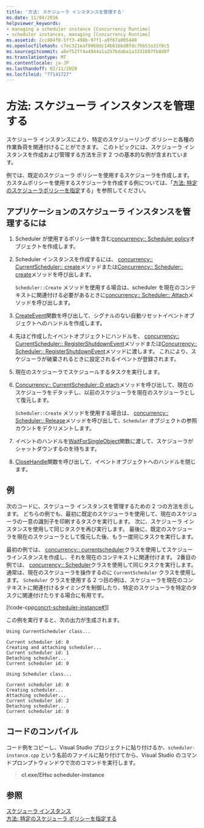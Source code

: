 ```yaml
---
title: '方法: スケジューラ インスタンスを管理する'
ms.date: 11/04/2016
helpviewer_keywords:
- managing a scheduler instance [Concurrency Runtime]
- scheduler instances, managing [Concurrency Runtime]
ms.assetid: 2cc804f0-5ff3-498b-97f1-a9f67a005448
ms.openlocfilehash: c7ec321eaf0960dc14b61bbd8fdc76b53a31f8c5
ms.sourcegitcommit: a8ef52ff4a4944a1a257bdaba1a3331607fb8d0f
ms.translationtype: MT
ms.contentlocale: ja-JP
ms.lasthandoff: 02/11/2020
ms.locfileid: "77141727"
---
```

# <a name="how-to-manage-a-scheduler-instance"></a>方法: スケジューラ インスタンスを管理する

スケジューラ インスタンスにより、特定のスケジューリング ポリシーと各種の作業負荷を関連付けることができます。 このトピックには、スケジューラ インスタンスを作成および管理する方法を示す 2 つの基本的な例が含まれています。

例では、既定のスケジューラ ポリシーを使用するスケジューラを作成します。 カスタムポリシーを使用するスケジューラを作成する例については、「[方法: 特定のスケジューラポリシーを指定](../../parallel/concrt/how-to-specify-specific-scheduler-policies.md)する」を参照してください。

## <a name="to-manage-a-scheduler-instance-in-your-application"></a>アプリケーションのスケジューラ インスタンスを管理するには

1. Scheduler が使用するポリシー値を含む[concurrency:: Scheduler policy](../../parallel/concrt/reference/schedulerpolicy-class.md)オブジェクトを作成します。

1. Scheduler インスタンスを作成するには、 [concurrency:: CurrentScheduler:: create](reference/currentscheduler-class.md#create)メソッドまたは[Concurrency:: Scheduler:: create](reference/scheduler-class.md#create)メソッドを呼び出します。

   `Scheduler::Create` メソッドを使用する場合は、scheduler を現在のコンテキストに関連付ける必要があるときに[concurrency:: Scheduler:: Attach](reference/scheduler-class.md#attach)メソッドを呼び出します。

1. [CreateEvent](/windows/win32/api/synchapi/nf-synchapi-createeventw)関数を呼び出して、シグナルのない自動リセットイベントオブジェクトへのハンドルを作成します。

1. 先ほど作成したイベントオブジェクトにハンドルを、 [concurrency:: CurrentScheduler:: RegisterShutdownEvent](reference/currentscheduler-class.md#registershutdownevent)メソッドまたは[Concurrency:: Scheduler:: RegisterShutdownEvent](reference/scheduler-class.md#registershutdownevent)メソッドに渡します。 これにより、スケジューラが破棄されるときに設定されるイベントが登録されます。

1. 現在のスケジューラでスケジュールするタスクを実行します。

1. [Concurrency:: CurrentScheduler::D etach](reference/currentscheduler-class.md#detach)メソッドを呼び出して、現在のスケジューラをデタッチし、以前のスケジューラを現在のスケジューラとして復元します。

   `Scheduler::Create` メソッドを使用する場合は、 [concurrency:: Scheduler:: Release](reference/scheduler-class.md#release)メソッドを呼び出して、`Scheduler` オブジェクトの参照カウントをデクリメントします。

1. イベントのハンドルを[WaitForSingleObject](/windows/win32/api/synchapi/nf-synchapi-waitforsingleobject)関数に渡して、スケジューラがシャットダウンするのを待ちます。

1. [CloseHandle](/windows/win32/api/handleapi/nf-handleapi-closehandle)関数を呼び出して、イベントオブジェクトへのハンドルを閉じます。

## <a name="example"></a>例

次のコードに、スケジューラ インスタンスを管理するための 2 つの方法を示します。 どちらの例でも、最初に既定のスケジューラを使用して、現在のスケジューラの一意の識別子を印刷するタスクを実行します。 次に、スケジューラ インスタンスを使用して同じタスクを再び実行します。 最後に、既定のスケジューラを現在のスケジューラとして復元した後、もう一度同じタスクを実行します。

最初の例では、 [concurrency:: currentscheduler](../../parallel/concrt/reference/currentscheduler-class.md)クラスを使用してスケジューラインスタンスを作成し、それを現在のコンテキストに関連付けます。 2番目の例では、 [concurrency:: Scheduler](../../parallel/concrt/reference/scheduler-class.md)クラスを使用して同じタスクを実行します。 通常は、現在のスケジューラを操作するのに `CurrentScheduler` クラスを使用します。 `Scheduler` クラスを使用する 2 つ目の例は、スケジューラを現在のコンテキストに関連付けるタイミングを制御したり、特定のスケジューラを特定のタスクに関連付けたりする場合に有用です。

[!code-cpp[concrt-scheduler-instance#1](../../parallel/concrt/codesnippet/cpp/how-to-manage-a-scheduler-instance_1.cpp)]

この例を実行すると、次の出力が生成されます。

```Output
Using CurrentScheduler class...

Current scheduler id: 0
Creating and attaching scheduler...
Current scheduler id: 1
Detaching scheduler...
Current scheduler id: 0

Using Scheduler class...

Current scheduler id: 0
Creating scheduler...
Attaching scheduler...
Current scheduler id: 2
Detaching scheduler...
Current scheduler id: 0
```

## <a name="compiling-the-code"></a>コードのコンパイル

コード例をコピーし、Visual Studio プロジェクトに貼り付けるか、`scheduler-instance.cpp` という名前のファイルに貼り付けてから、Visual Studio のコマンドプロンプトウィンドウで次のコマンドを実行します。

> **cl.exe/EHsc scheduler-instance**

## <a name="see-also"></a>参照

[スケジューラ インスタンス](../../parallel/concrt/scheduler-instances.md)<br/>
[方法: 特定のスケジューラ ポリシーを指定する](../../parallel/concrt/how-to-specify-specific-scheduler-policies.md)
